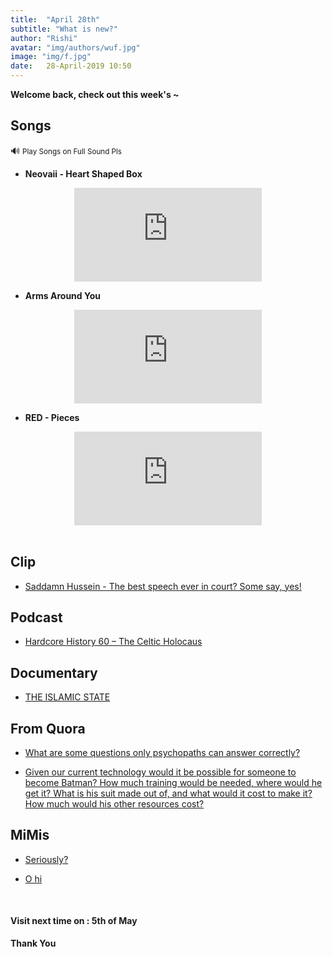```yaml
---
title:  "April 28th"
subtitle: "What is new?"
author: "Rishi"
avatar: "img/authors/wuf.jpg"
image: "img/f.jpg"
date:   28-April-2019 10:50
---
```


__Welcome back, check out this week's ~__

## Songs

🔊 <small>Play Songs on Full Sound Pls</small>

- __Neovaii - Heart Shaped Box__

<center><iframe src="https://www.youtube.com/embed/w6rfUArSpWI" frameborder="0" allow="accelerometer; autoplay; encrypted-media; gyroscope; picture-in-picture" allowfullscreen></iframe></center>

- __Arms Around You__

<center><iframe src="https://www.youtube.com/embed/tLNOce4Y4uc?list=RDe1CCgf55hQs" frameborder="0" allow="accelerometer; autoplay; encrypted-media; gyroscope; picture-in-picture" allowfullscreen></iframe></center>

- __RED - Pieces__

<center><iframe src="https://www.youtube.com/embed/8Uw8mIcQJn8?list=RDEMsxGiW34QCxt2tkgHndM86w" frameborder="0" allow="accelerometer; autoplay; encrypted-media; gyroscope; picture-in-picture" allowfullscreen></iframe></center>

<br>

## Clip

- <a href="https://www.youtube.com/watch?v=PCJ8JqtGahQ" target="_blank">Saddamn Hussein - The best speech ever in court? Some say, yes!</a>

## Podcast

- <a href="https://www.dancarlin.com/product/hardcore-history-60-the-celtic-holocaust/">Hardcore History 60 – The Celtic Holocaus</a>


## Documentary

- <a href="https://youtu.be/AUjHb4C7b94" target="_blank">THE ISLAMIC STATE</a>


## From Quora

- <a href="https://qr.ae/TW13Lq" target="_blank">What are some questions only psychopaths can answer correctly?</a>

- <a href="https://qr.ae/TW1BXJ" target="_blank">Given our current technology would it be possible for someone to become Batman? How much training would be needed, where would he get it? What is his suit made out of, and what would it cost to make it? How much would his other resources cost?</a>

## MiMis

- <a href="https://img-9gag-fun.9cache.com/photo/axzYE7p_460swp.webp">Seriously?</a>

- <a href="https://img-9gag-fun.9cache.com/photo/a0QM8RL_460svvp9.webm">O hi</a>

<br>

#### __Visit next time on :__ __5th of May__

__Thank You__

